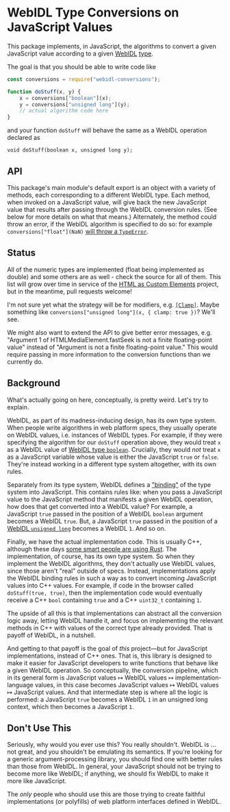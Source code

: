 # WebIDL Type Conversions on JavaScript Values

This package implements, in JavaScript, the algorithms to convert a given JavaScript value according to a given [WebIDL](http://heycam.github.io/webidl/) [type](http://heycam.github.io/webidl/#idl-types).

The goal is that you should be able to write code like

```js
const conversions = require("webidl-conversions");

function doStuff(x, y) {
    x = conversions["boolean"](x);
    y = conversions["unsigned long"](y);
    // actual algorithm code here
}
```

and your function `doStuff` will behave the same as a WebIDL operation declared as

```webidl
void doStuff(boolean x, unsigned long y);
```

## API

This package's main module's default export is an object with a variety of methods, each corresponding to a different WebIDL type. Each method, when invoked on a JavaScript value, will give back the new JavaScript value that results after passing through the WebIDL conversion rules. (See below for more details on what that means.) Alternately, the method could throw an error, if the WebIDL algorithm is specified to do so: for example `conversions["float"](NaN)` [will throw a `TypeError`](http://heycam.github.io/webidl/#es-float).

## Status

All of the numeric types are implemented (float being implemented as double) and some others are as well - check the source for all of them. This list will grow over time in service of the [HTML as Custom Elements](https://github.com/dglazkov/html-as-custom-elements) project, but in the meantime, pull requests welcome!

I'm not sure yet what the strategy will be for modifiers, e.g. [`[Clamp]`](http://heycam.github.io/webidl/#Clamp). Maybe something like `conversions["unsigned long"](x, { clamp: true })`? We'll see.

We might also want to extend the API to give better error messages, e.g. "Argument 1 of HTMLMediaElement.fastSeek is not a finite floating-point value" instead of "Argument is not a finite floating-point value." This would require passing in more information to the conversion functions than we currently do.

## Background

What's actually going on here, conceptually, is pretty weird. Let's try to explain.

WebIDL, as part of its madness-inducing design, has its own type system. When people write algorithms in web platform specs, they usually operate on WebIDL values, i.e. instances of WebIDL types. For example, if they were specifying the algorithm for our `doStuff` operation above, they would treat `x` as a WebIDL value of [WebIDL type `boolean`](http://heycam.github.io/webidl/#idl-boolean). Crucially, they would _not_ treat `x` as a JavaScript variable whose value is either the JavaScript `true` or `false`. They're instead working in a different type system altogether, with its own rules.

Separately from its type system, WebIDL defines a ["binding"](http://heycam.github.io/webidl/#ecmascript-binding) of the type system into JavaScript. This contains rules like: when you pass a JavaScript value to the JavaScript method that manifests a given WebIDL operation, how does that get converted into a WebIDL value? For example, a JavaScript `true` passed in the position of a WebIDL `boolean` argument becomes a WebIDL `true`. But, a JavaScript `true` passed in the position of a [WebIDL `unsigned long`](http://heycam.github.io/webidl/#idl-unsigned-long) becomes a WebIDL `1`. And so on.

Finally, we have the actual implementation code. This is usually C++, although these days [some smart people are using Rust](https://github.com/servo/servo). The implementation, of course, has its own type system. So when they implement the WebIDL algorithms, they don't actually use WebIDL values, since those aren't "real" outside of specs. Instead, implementations apply the WebIDL binding rules in such a way as to convert incoming JavaScript values into C++ values. For example, if code in the browser called `doStuff(true, true)`, then the implementation code would eventually receive a C++ `bool` containing `true` and a C++ `uint32_t` containing `1`.

The upside of all this is that implementations can abstract all the conversion logic away, letting WebIDL handle it, and focus on implementing the relevant methods in C++ with values of the correct type already provided. That is payoff of WebIDL, in a nutshell.

And getting to that payoff is the goal of _this_ project—but for JavaScript implementations, instead of C++ ones. That is, this library is designed to make it easier for JavaScript developers to write functions that behave like a given WebIDL operation. So conceptually, the conversion pipeline, which in its general form is JavaScript values ↦ WebIDL values ↦ implementation-language values, in this case becomes JavaScript values ↦ WebIDL values ↦ JavaScript values. And that intermediate step is where all the logic is performed: a JavaScript `true` becomes a WebIDL `1` in an unsigned long context, which then becomes a JavaScript `1`.

## Don't Use This

Seriously, why would you ever use this? You really shouldn't. WebIDL is … not great, and you shouldn't be emulating its semantics. If you're looking for a generic argument-processing library, you should find one with better rules than those from WebIDL. In general, your JavaScript should not be trying to become more like WebIDL; if anything, we should fix WebIDL to make it more like JavaScript.

The _only_ people who should use this are those trying to create faithful implementations (or polyfills) of web platform interfaces defined in WebIDL.
